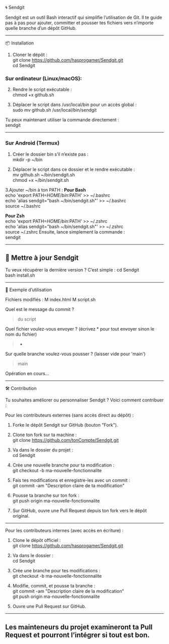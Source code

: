
🌀 Sendgit

Sendgit est un outil Bash interactif qui simplifie l’utilisation de Git. Il te guide pas à pas pour ajouter, committer et pousser tes fichiers vers n’importe quelle branche d’un dépôt GitHub.

---

📦 Installation

1. Cloner le dépôt :  
   git clone https://github.com/hasprogamer/Sendgit.git
<br>cd Sendgit

<h3>Sur ordinateur (Linux/macOS):</h3>

2. Rendre le script exécutable :  
   chmod +x github.sh

3. Déplacer le script dans /usr/local/bin pour un accès global :  
   sudo mv github.sh /usr/local/bin/sendgit

Tu peux maintenant utiliser la commande directement :  
   sendgit

---

<h3>Sur Android (Termux)</h3>

1. Créer le dossier bin s’il n’existe pas :  
   mkdir -p ~/bin

2. Déplacer le script dans ce dossier et le rendre exécutable :  
   mv github.sh ~/bin/sendgit.sh<br>
chmod +x ~/bin/sendgit.sh

3.Ajouter ~/bin à ton PATH :
 <strong>Pour Bash</strong><br>
echo 'export PATH=$HOME/bin:$PATH' >> ~/.bashrc<br>
echo 'alias sendgit="bash ~/bin/sendgit.sh"' >> ~/.bashrc<br>
source ~/.bashrc

<strong>Pour Zsh</strong><br>
echo 'export PATH=$HOME/bin:$PATH' >> ~/.zshrc<br>
echo 'alias sendgit="bash ~/bin/sendgit.sh"' >> ~/.zshrc<br>
source ~/.zshrc
Ensuite, lance simplement la commande :  
   sendgit

---

## 🔄 Mettre à jour Sendgit

Tu veux récupérer la dernière version ? C’est simple :
cd Sendgit<br>
bash install.sh


---

🚀 Exemple d’utilisation

Fichiers modifiés :
 M index.html
 M script.sh

Quel est le message du commit ?  
> du script

Quel fichier voulez-vous envoyer ? (écrivez * pour tout envoyer sinon le nom du fichier)  
> *

Sur quelle branche voulez-vous pousser ? (laisser vide pour 'main')  
> main

Opération en cours...

---

🛠️ Contribution

Tu souhaites améliorer ou personnaliser Sendgit ? Voici comment contribuer :

Pour les contributeurs externes (sans accès direct au dépôt) :

1. Forke le dépôt Sendgit sur GitHub (bouton "Fork").

2. Clone ton fork sur ta machine :  
   git clone https://github.com/tonCompte/Sendgit.git

3. Va dans le dossier du projet :  
   cd Sendgit

4. Crée une nouvelle branche pour ta modification :  
   git checkout -b ma-nouvelle-fonctionnalite

5. Fais tes modifications et enregistre-les avec un commit :  
   git commit -am "Description claire de ta modification"

6. Pousse ta branche sur ton fork :  
   git push origin ma-nouvelle-fonctionnalite

7. Sur GitHub, ouvre une Pull Request depuis ton fork vers le dépôt original.

---

Pour les contributeurs internes (avec accès en écriture) :

1. Clone le dépôt officiel :  
   git clone https://github.com/hasprogamer/Sendgit.git

2. Va dans le dossier :  
   cd Sendgit

3. Crée une branche pour tes modifications :  
   git checkout -b ma-nouvelle-fonctionnalite

4. Modifie, commit, et pousse ta branche :  
   git commit -am "Description claire de la modification"  
   git push origin ma-nouvelle-fonctionnalite

5. Ouvre une Pull Request sur GitHub.

---

Les mainteneurs du projet examineront ta Pull Request et pourront l’intégrer si tout est bon.
---

